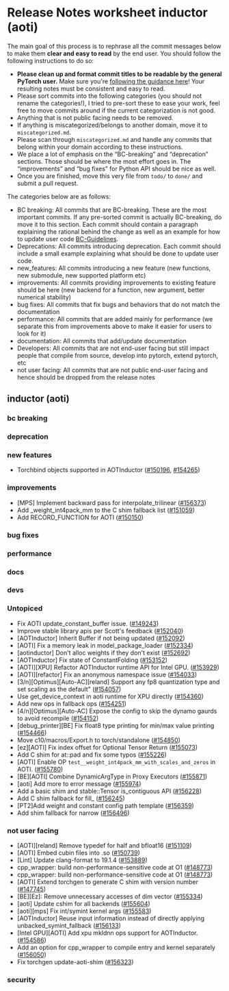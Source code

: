 
# Release Notes worksheet inductor (aoti)

The main goal of this process is to rephrase all the commit messages below to make them **clear and easy to read** by the end user. You should follow the following instructions to do so:

* **Please clean up and format commit titles to be readable by the general PyTorch user.** Make sure you're [following the guidance here](https://docs.google.com/document/d/14OmgGBr1w6gl1VO47GGGdwrIaUNr92DFhQbY_NEk8mQ/edit)! Your resulting notes must be consistent and easy to read.
* Please sort commits into the following categories (you should not rename the categories!), I tried to pre-sort these to ease your work, feel free to move commits around if the current categorization is not good.
* Anything that is not public facing needs to be removed.
* If anything is miscategorized/belongs to another domain, move it to `miscategorized.md`.
* Please scan through `miscategorized.md` and handle any commits that belong within your domain according to these instructions.
* We place a lot of emphasis on the “BC-breaking” and “deprecation” sections. Those should be where the most effort goes in. The “improvements” and “bug fixes” for Python API should be nice as well.
* Once you are finished, move this very file from `todo/` to `done/` and submit a pull request.

The categories below are as follows:

* BC breaking: All commits that are BC-breaking. These are the most important commits. If any pre-sorted commit is actually BC-breaking, do move it to this section. Each commit should contain a paragraph explaining the rational behind the change as well as an example for how to update user code [BC-Guidelines](https://docs.google.com/document/d/14OmgGBr1w6gl1VO47GGGdwrIaUNr92DFhQbY_NEk8mQ/edit#heading=h.a9htwgvvec1m).
* Deprecations: All commits introducing deprecation. Each commit should include a small example explaining what should be done to update user code.
* new_features: All commits introducing a new feature (new functions, new submodule, new supported platform etc)
* improvements: All commits providing improvements to existing feature should be here (new backend for a function, new argument, better numerical stability)
* bug fixes: All commits that fix bugs and behaviors that do not match the documentation
* performance: All commits that are added mainly for performance (we separate this from improvements above to make it easier for users to look for it)
* documentation: All commits that add/update documentation
* Developers: All commits that are not end-user facing but still impact people that compile from source, develop into pytorch, extend pytorch, etc
* not user facing: All commits that are not public end-user facing and hence should be dropped from the release notes

## inductor (aoti)
### bc breaking
### deprecation
### new features
- Torchbind objects supported in AOTInductor ([#150196](https://github.com/pytorch/pytorch/pull/150196), [#154265](https://github.com/pytorch/pytorch/pull/154265))
### improvements
- [MPS] Implement backward pass for interpolate_trilinear ([#156373](https://github.com/pytorch/pytorch/pull/156373))
- Add _weight_int4pack_mm to the C shim fallback list ([#151059](https://github.com/pytorch/pytorch/pull/151059))
- Add RECORD_FUNCTION for AOTI ([#150150](https://github.com/pytorch/pytorch/pull/150150))
### bug fixes
### performance
### docs
### devs
### Untopiced
- Fix AOTI update_constant_buffer issue. ([#149243](https://github.com/pytorch/pytorch/pull/149243))
- Improve stable library apis per Scott's feedback ([#152040](https://github.com/pytorch/pytorch/pull/152040))
- [AOTInductor] Inherit Buffer if not being updated ([#152092](https://github.com/pytorch/pytorch/pull/152092))
- [AOTI] Fix a memory leak in model_package_loader ([#152334](https://github.com/pytorch/pytorch/pull/152334))
- [aotinductor] Don't alloc weights if they don't exist ([#152692](https://github.com/pytorch/pytorch/pull/152692))
- [AOTInductor] Fix state of ConstantFolding ([#153152](https://github.com/pytorch/pytorch/pull/153152))
- [AOTI][XPU] Refactor AOTInductor runtime API for Intel GPU. ([#153929](https://github.com/pytorch/pytorch/pull/153929))
- [AOTI][refactor] Fix an anonymous namespace issue ([#154033](https://github.com/pytorch/pytorch/pull/154033))
- [3/n][Optimus][Auto-AC][reland] Support any fp8 quantization type and set scaling as the default" ([#154057](https://github.com/pytorch/pytorch/pull/154057))
- Use get_device_context in aoti runtime for XPU directly ([#154360](https://github.com/pytorch/pytorch/pull/154360))
- Add new ops in fallback ops ([#154251](https://github.com/pytorch/pytorch/pull/154251))
- [4/n][Optimus][Auto-AC] Expose the config to skip the dynamo gaurds to avoid recompile ([#154152](https://github.com/pytorch/pytorch/pull/154152))
- [debug_printer][BE] Fix float8 type printing for min/max value printing ([#154466](https://github.com/pytorch/pytorch/pull/154466))
- Move c10/macros/Export.h to torch/standalone ([#154850](https://github.com/pytorch/pytorch/pull/154850))
- [ez][AOTI] Fix index offset for Optional Tensor Return ([#155073](https://github.com/pytorch/pytorch/pull/155073))
- Add C shim for at::pad and fix some typos ([#155226](https://github.com/pytorch/pytorch/pull/155226))
- [AOTI] Enable OP `test__weight_int4pack_mm_with_scales_and_zeros` in AOTI. ([#155780](https://github.com/pytorch/pytorch/pull/155780))
- [BE][AOTI] Combine DynamicArgType in Proxy Executors ([#155871](https://github.com/pytorch/pytorch/pull/155871))
- [aoti] Add more to error message ([#155974](https://github.com/pytorch/pytorch/pull/155974))
- Add a basic shim and stable::Tensor is_contiguous API ([#156228](https://github.com/pytorch/pytorch/pull/156228))
- Add C shim fallback for fill_ ([#156245](https://github.com/pytorch/pytorch/pull/156245))
- [PT2]Add weight and constant config path template ([#156359](https://github.com/pytorch/pytorch/pull/156359))
- Add shim fallback for narrow ([#156496](https://github.com/pytorch/pytorch/pull/156496))
### not user facing
- [AOTI][reland] Remove typedef for half and bfloat16 ([#151109](https://github.com/pytorch/pytorch/pull/151109))
- [AOTI] Embed cubin files into .so ([#150739](https://github.com/pytorch/pytorch/pull/150739))
- [Lint] Update clang-format to 19.1.4 ([#153889](https://github.com/pytorch/pytorch/pull/153889))
- cpp_wrapper: build non-performance-sensitive code at O1 ([#148773](https://github.com/pytorch/pytorch/pull/148773))
- cpp_wrapper: build non-performance-sensitive code at O1 ([#148773](https://github.com/pytorch/pytorch/pull/148773))
- [AOTI] Extend torchgen to generate C shim with version number ([#147745](https://github.com/pytorch/pytorch/pull/147745))
- [BE][Ez]: Remove unnecessary accesses of dim vector ([#155334](https://github.com/pytorch/pytorch/pull/155334))
- [aoti] Update cshim for all backends ([#155604](https://github.com/pytorch/pytorch/pull/155604))
- [aoti][mps] Fix int/symint kernel args ([#155583](https://github.com/pytorch/pytorch/pull/155583))
- [AOTInductor] Reuse input information instead of directly applying unbacked_symint_fallback ([#156133](https://github.com/pytorch/pytorch/pull/156133))
- [Intel GPU][AOTI] Add xpu mkldnn ops support for AOTInductor. ([#154586](https://github.com/pytorch/pytorch/pull/154586))
- Add an option for cpp_wrapper to compile entry and kernel separately ([#156050](https://github.com/pytorch/pytorch/pull/156050))
- Fix torchgen update-aoti-shim ([#156323](https://github.com/pytorch/pytorch/pull/156323))
### security
